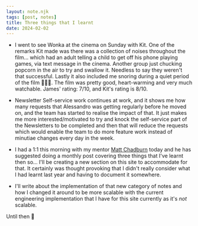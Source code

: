 ```yaml
---
layout: note.njk
tags: [post, notes]
title: Three things that I learnt
date: 2024-02-02
---
```


* I went to see Wonka at the cinema on Sunday with Kit. One of the remarks Kit made was there was a collection of noises throughout the film… which had an adult telling a child to get off his phone playing games, via text message in the cinema. Another group just chucking popcorn in the air to try and swallow it. Needless to say they weren't that successful. Lastly it also included me snoring during a quiet period of the film 🤣🤣🤣. The film was pretty good, heart-warming and very much watchable. James' rating: 7/10, and Kit's rating is 8/10.

* Newsletter Self-service work continues at work, and it shows me how many requests that Alessandro was getting regularly before he moved on, and the team has started to realise the impact of that. It just makes me more interested/motivated to try and knock the self-service part of the Newsletters to be completed and then that will reduce the requests which would enable the team to do more feature work instead of minutiae changes every day in the week.

* I had a 1:1 this morning with my mentor [Matt Chadburn](https://matt.chadburn.co.uk/) today and he has suggested doing a monthly post covering three things that I've learnt then so… I'll be creating a new section on this site to accommodate for that. It certainly was thought provoking that I didn't really consider what I had learnt last year and having to document it somewhere.

* I'll write about the implementation of that new category of notes and how I changed it around to be more scalable with the current engineering implementation that I have for this site currently as it's _not_ scalable.

Until then 👋
